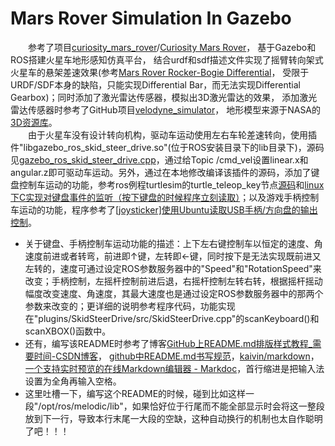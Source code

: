 Mars Rover Simulation In Gazebo
===
　　参考了项目[curiosity_mars_rover](https://bitbucket.org/theconstructcore/curiosity_mars_rover.git)/[Curiosity Mars Rover](https://rds.theconstructsim.com/r/bb25b9334032/curiosity_mars_rover_1/)， 
基于Gazebo和ROS搭建火星车地形感知仿真平台，
结合urdf和sdf描述文件实现了摇臂转向架式火星车的悬架差速效果(参考[Mars Rover Rocker-Bogie Differential](http://alicesastroinfo.com/2012/07/mars-rover-rocker-bogie-differential/)，
受限于URDF/SDF本身的缺陷，只能实现Differential Bar，而无法实现Differential Gearbox)；同时添加了激光雷达传感器，模拟出3D激光雷达的效果，
添加激光雷达传感器时参考了GitHub项目[velodyne_simulator](https://github.com/lmark1/velodyne_simulator.git)，
地形模型来源于NASA的[3D资源库](https://nasa3d.arc.nasa.gov/)。<br>
　　由于火星车没有设计转向机构，驱动车运动使用左右车轮差速转向，使用插件"libgazebo_ros_skid_steer_drive.so"(位于ROS安装目录下的lib目录下)，源码见[gazebo_ros_skid_steer_drive.cpp](http://docs.ros.org/en/jade/api/gazebo_plugins/html/gazebo__ros__skid__steer__drive_8cpp_source.html)，通过给Topic /cmd_vel设置linear.x和angular.z即可驱动车运动。另外，通过在本地修改编译该插件的源码，添加了键盘控制车运动的功能，参考ros例程turtlesim的turtle_teleop_key节点[源码](https://docs.ros.org/en/melodic/api/turtlesim/html/teleop__turtle__key_8cpp_source.html)和[linux下C实现对键盘事件的监听（按下键盘的时候程序立刻读取）](https://blog.csdn.net/u013467442/article/details/51173441)；以及游戏手柄控制车运动的功能，程序参考了[[joysticker]使用Ubuntu读取USB手柄/方向盘的输出控制](https://blog.csdn.net/weixin_39449466/article/details/80628534)。
* 关于键盘、手柄控制车运动功能的描述：上下左右键控制车以恒定的速度、角速度前进或者转弯，前进即↑键，左转即←键，同时按下是无法实现既前进又左转的，速度可通过设定ROS参数服务器中的"Speed"和"RotationSpeed"来改变；手柄控制，左摇杆控制前进后退，右摇杆控制左转右转，根据摇杆摇动幅度改变速度、角速度，其最大速度也是通过设定ROS参数服务器中的那两个参数来改变的；更详细的说明参考程序代码，功能实现在"plugins/SkidSteerDrive/src/SkidSteerDrive.cpp"的scanKeyboard()和scanXBOX()函数中。
* 还有，编写该README时参考了博客[GitHub上README.md排版样式教程_需要时间-CSDN博客](https://blog.csdn.net/u012067966/article/details/50736647)，
[github中README.md书写规范](https://www.cnblogs.com/guchunli/p/6371040.html)，[kaivin/markdown](https://github.com/kaivin/markdown/blob/master/readme.md)，[一个支持实时预览的在线Markdown编辑器 - Markdoc](http://weareoutman.github.io/markdoc/)，首行缩进是把输入法设置为全角再输入空格。
* 这里吐槽一下，编写这个README的时候，碰到比如这样一段"/opt/ros/melodic/lib"，如果恰好位于行尾而不能全部显示时会将这一整段放到下一行，导致本行末尾一大段的空缺，这种自动换行的机制也太自作聪明了吧！！！
